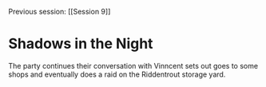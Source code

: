 Previous session: [[Session 9]]

# Shadows in the Night
The party continues their conversation with Vinncent sets out goes to some shops and eventually does a raid on the Riddentrout storage yard.